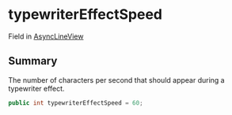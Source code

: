 # typewriterEffectSpeed

Field in [AsyncLineView](yarn.unity.asynclineview.md)

## Summary

The number of characters per second that should appear during a typewriter effect.

```csharp
public int typewriterEffectSpeed = 60;
```
